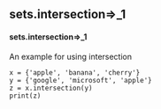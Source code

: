 ## sets.intersection=>_1
#### sets.intersection=>_1
An example for using intersection
```
x = {'apple', 'banana', 'cherry'}
y = {'google', 'microsoft', 'apple'}
z = x.intersection(y)
print(z)
```